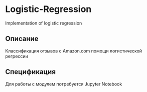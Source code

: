 # Logistic-Regression
Implementation of logistic regression

## Описание

Классификация отзывов c Amazon.com помощи логистической регрессии

## Спецификация

Для работы с модулем потребуется Jupyter Notebook
